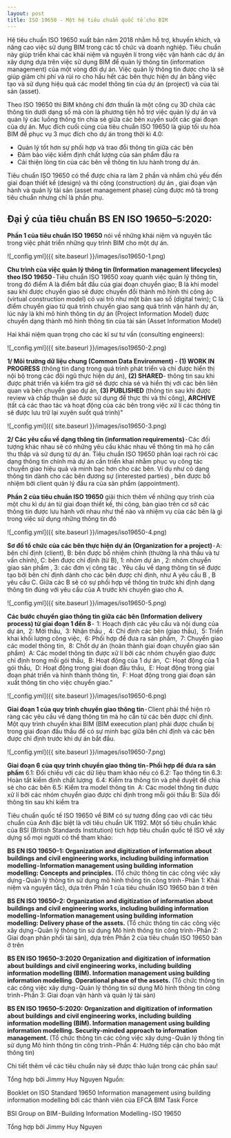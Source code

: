 ```yaml
---
layout: post
title: ISO 19650 - Một hệ tiêu chuẩn quốc tế cho BIM
---
```


Hệ tiêu chuẩn ISO 19650 xuất bản năm 2018 nhằm hỗ trợ, khuyến khích, và nâng cao việc sử dụng BIM trong các tổ chức và doanh nghiệp. Tiêu chuẩn này giúp  triển khai các khái niệm và nguyên lí trong việc vận hành các dự án xây dựng dựa trên việc sử dụng BIM để quản lý thông tin (information management) của một vòng đời dự án. Việc quản lý thông tin được cho là sẽ giúp giảm chi phí và rủi ro cho hầu hết các bên thực hiện dự án bằng việc tạo và sử dụng hiệu quả các model thông tin của dự án (project) và của tài sản (asset).


Theo ISO 19650 thì BIM không chỉ đơn thuần là một công cụ 3D chứa các thông tin dưới dạng số mà còn là phương tiện hỗ trợ việc quản lý dự án và quản lý các luồng thông tin chia sẻ giữa các bên xuyến suốt các giai đoạn của dự án. Mục đích cuối cùng của tiêu chuẩn ISO 19650 là giúp tối ưu hóa BIM để phục vụ 3 mục đích cho dự án trong thời kì 4.0:


- Quản lý tốt hơn sự phối hợp và trao đổi thông tin giữa các bên
- Đảm bảo việc kiểm định chất lượng của sản phẩm đầu ra
- Cải thiện lòng tin của các bên về thông tin lưu hành trong dự án.


Tiêu chuẩn ISO 19650 có thể được chia ra làm 2 phần và nhắm chủ yếu đến giai đoạn thiết kế (design) và thi công (construction) dự án , giai đoạn vận hành và quản lý tài sản (asset management phase) cũng được mô tả trong tiêu chuẩn nhưng chỉ là phần phụ.
## Đại ý của tiêu chuẩn BS EN ISO 19650–5:2020:
**Phần 1 của tiêu chuẩn ISO 19650** nói về những khái niệm và nguyên tắc trong việc phát triển những quy trình BIM cho một dự án.

![_config.yml]({{ site.baseurl }}/images/iso19650-1.png)


<strong>Chu trình của việc quản lý thông tin (Information management lifecycles) theo ISO 19650</strong> - Tiêu chuẩn ISO 19650 xoay quanh việc quản lý thông tin, trong đó điểm A là điểm bắt đầu của giai đoạn chuyển giao; B là khi model sau khi được chuyển giao sẽ được chuyển đổi thành mô hình thi công ảo (virtual construction model) có vai trò như một bản sao số (digital twin); C là điểm chuyển giao từ quá trình chuyển giao sang quá trình vận hành dự án, lúc này là khi mô hình thông tin dự án (Project Information Model) được chuyển dạng thành mô hình thông tin của tài sản (Asset Information Model)


Hai khái niệm quan trọng cho các kĩ sư tư vấn (consulting engineers):


![_config.yml]({{ site.baseurl }}/images/iso19650-2.png)


<strong>1/ Môi trường dữ liệu chung (Common Data Environment) - (1) WORK IN PROGRESS</strong> (thông tin đang trong quá trình phát triển và chỉ được hiển thị nội bộ trong các đội ngũ thực hiện dự án), <strong>(2) SHARED</strong>- thông tin sau khi được phát triển và kiểm tra giờ sẽ được chia sẻ và hiển thị với các bên liên quan và bên chuyển giao dự án, <strong>(3) PUBLISHED</strong> (thông tin sau khi được review và chấp thuận sẽ được sử dụng để thực thi và thi công), <strong>ARCHIVE</strong> (tất cả các thao tác và hoạt động của các bên trong việc xử lí các thông tin sẽ được lưu trữ lại xuyên suốt quá trình)"


![_config.yml]({{ site.baseurl }}/images/iso19650-3.png)


<strong>2/ Các yêu cầu về dạng thông tin (information requirements)</strong> - Các đối tượng khác nhau sẽ có những yêu cầu khác nhau về thông tin mà họ cần thu thập và sử dụng từ dự án. Tiêu chuẩn ISO 19650 phân loại rạch ròi các dạng thông tin chính mà dự án cần triển khai nhằm phục vụ công tác chuyển giao hiệu quả và minh bạc hơn cho các bên. Ví dụ như có dạng thông tin dành cho các bên đương sự (interested parties) , bên được bổ nhiệm bởi client quản lý đầu ra của sản phẩm (appointment).


**Phần 2 của tiêu chuẩn ISO 19650** giải thích thêm về những quy trình của một chu kì dự án từ giai đoạn thiết kế, thi công, bàn giao trên cơ sở các thông tin được lưu hành với nhau như thế nào và nhiệm vụ của các bên là gì trong việc sử dụng những thông tin đó


![_config.yml]({{ site.baseurl }}/images/iso19650-4.png)


<strong>Sơ đồ tổ chức của các bên thực hiện dự án (Organization for a project)</strong> - A: bên chỉ định (client), B: bên được bổ nhiệm chính (thường là nhà thầu và tư vấn chính), C: bên được chỉ định (từ B), 1: nhóm dự án , 2: nhóm chuyển giao sản phẩm , 3: các đơn vị công tác . Yêu cầu về dạng thông tin sẽ được tạo bởi bên chỉ định dành cho các bên được chỉ định, như A yêu cầu B , B yêu cầu C. Giữa các B sẽ có sự phối hợp về thông tin trước khi định dạng thông tin đúng với yêu cầu của A trước khi chuyển giao cho A.


![_config.yml]({{ site.baseurl }}/images/iso19650-5.png)


<strong>Các bước chuyển giao thông tin giữa các bên (Information delivery process) từ giai đoạn 1 đến 8 </strong>- 
1: Hoạch định các yêu cầu và nội dung của dự án, 
2: Mời thầu, 
3: Nhận thầu , 
4: Chỉ định các bên (giao thầu), 
5: Triển khai khối lượng công việc, 
6: Phối hợp để đưa ra sản phẩm, 
7: Chuyển giao các model thông tin, 
8: Chốt dự án (hoàn thành giai đoạn chuyển giao sản phẩm) 
A: Các model thông tin được xử lí bởi các nhóm chuyển giao được chỉ định trong mỗi gói thầu, 
B: Hoạt động của 1 dự án, 
C: Hoạt động của 1 gói thầu, 
D: Hoạt động trong giai đoạn đấu thầu, 
E: Hoạt động trong giai đoạn phát triển và hình thành thông tin, 
F: Hoạt động trong giai đoạn sản xuất thông tin cho việc chuyển giao."


![_config.yml]({{ site.baseurl }}/images/iso19650-6.png)


<strong>Giai đoạn 1 của quy trình chuyển giao thông tin</strong> - Client phải thể hiện rõ ràng các yêu cầu về dạng thông tin mà họ cần từ các bên được chỉ định. Một quy trình chuyển khai BIM (BIM exeecution plan) phải được chuẩn bị trong giai đoạn đấu thầu để có sự minh bạc giữa bên chỉ định và các bên được chỉ định trước khi dự án bắt đầu.


![_config.yml]({{ site.baseurl }}/images/iso19650-7.png)


<strong>Giai đoạn 6 của quy trình chuyển giao thông tin - Phối hợp để đưa ra sản phẩm</strong>
6.1: Đối chiếu với các dữ liệu tham khảo nếu có
6.2: Tạo thông tin
6.3: Hoàn tất kiểm định chất lượng 
6.4: Kiểm tra thông tin và phê duyệt để chia sẻ cho các bên
6.5: Kiểm tra model thông tin 
A: Các model thông tin được xử lí bởi các nhóm chuyển giao được chỉ định trong mỗi gói thầu
B: Sửa đổi thông tin sau khi kiểm tra


Tiêu chuẩn quốc tế ISO 19650 về BIM có sự tương đồng cao với các tiêu chuẩn của Anh đặc biệt là với tiêu chuẩn UK 1192. Một số tiêu chuẩn khác của BSI (British Standards Institution) tích hợp tiêu chuẩn quốc tế ISO về xây dựng số mọi người có thể tham khảo:


**BS EN ISO 19650–1: Organization and digitization of information about buildings and civil engineering works, including building information modelling - Information management using building information modelling: Concepts and principles.** (Tổ chức thông tin các công việc xây dựng - Quản lý thông tin sử dụng mô hình thông tin công trình - Phần 1: Khái niệm và nguyên tắc), dựa trên Phần 1 của tiêu chuẩn ISO 19650 bàn ở trên


**BS EN ISO 19650–2: Organization and digitization of information about buildings and civil engineering works, including building information modelling - Information management using building information modelling: Delivery phase of the assets.** (Tổ chức thông tin các công việc xây dựng - Quản lý thông tin sử dụng Mô hình thông tin công trình - Phần 2: Giai đoạn phân phối tài sản), dựa trên Phần 2 của tiêu chuẩn ISO 19650 bàn ở trên


**BS EN ISO 19650–3:2020 Organization and digitization of information about buildings and civil engineering works, including building information modelling (BIM). Information management using building information modelling. Operational phase of the assets.** (Tổ chức thông tin các công việc xây dựng - Quản lý thông tin sử dụng Mô hình thông tin công trình - Phần 3: Giai đoạn vận hành và quản lý tài sản)


**BS EN ISO 19650–5:2020: Organization and digitization of information about buildings and civil engineering works, including building information modelling (BIM). Information management using building information modelling. Security-minded approach to information management.** (Tổ chức thông tin các công việc xây dựng - Quản lý thông tin sử dụng Mô hình thông tin công trình - Phần 4: Hướng tiếp cận cho bảo mật thông tin)


Chi tiết thêm về các tiêu chuẩn này sẽ được thảo luận trong các phần sau!


Tổng hợp bởi Jimmy Huy Nguyen
Nguồn: 


Booklet on ISO Standard 19650 Information management using building information modelling bởi các thành viên của EFCA BIM Task Force


BSI Group on BIM - Building Information Modelling - ISO 19650


Tổng hợp bởi Jimmy Huy Nguyen

